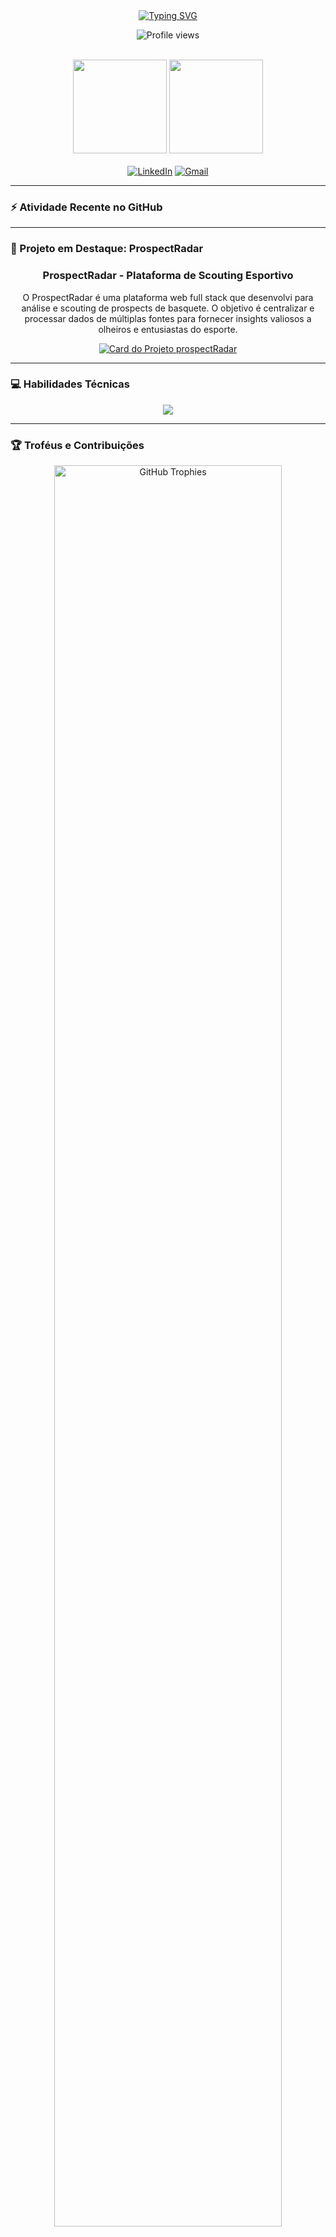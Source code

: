 <div align="center">
  <a href="https://git.io/typing-svg"><img src="https://readme-typing-svg.herokuapp.com?font=Fira+Code&size=30&pause=1000&color=61DAFB&center=true&vCenter=true&width=435&lines=Ol%C3%A1!+Sou+o+Vin%C3%ADcius+Silveira;Desenvolvedor+Full+Stack;Estudante+de+Ci%C3%AAncia+da+Computa%C3%A7%C3%A3o" alt="Typing SVG" /></a>
</div>

<div align="center"> 
  <p>
    <img src="https://komarev.com/ghpvc/?username=vinicius-silveira1&label=PROFILE+VIEWS&color=0e75b6&style=flat" alt="Profile views"/>
  </p>
  <div style="display: inline_block"><br>
    <img align="center" height="150em" src="https://github-readme-stats.vercel.app/api?username=vinicius-silveira1&show_icons=true&theme=dracula&include_all_commits=true&count_private=true"/>
    <img align="center" height="150em" src="https://github-readme-stats.vercel.app/api/top-langs/?username=vinicius-silveira1&layout=compact&langs_count=7&theme=dracula"/>
  </div>
</div>

<div align="center" style="margin-top: 20px;"> 
  <a href="https://linkedin.com/in/viniciusfernandosilveira" target="_blank"><img src="https://img.shields.io/badge/LinkedIn-0077B5?style=for-the-badge&logo=linkedin&logoColor=white" alt="LinkedIn"/></a>
  <a href="mailto:vinifs19@gmail.com" target="_blank"><img src="https://img.shields.io/badge/Gmail-D14836?style=for-the-badge&logo=gmail&logoColor=white" alt="Gmail"/></a>
</div>

---

### ⚡ Atividade Recente no GitHub

---

### 🚀 Projeto em Destaque: ProspectRadar
<div align="center">
  <h3><strong> ProspectRadar - Plataforma de Scouting Esportivo </strong></h3>
  <p>O ProspectRadar é uma plataforma web full stack que desenvolvi para análise e scouting de prospects de basquete. O objetivo é centralizar e processar dados de múltiplas fontes para fornecer insights valiosos a olheiros e entusiastas do esporte.</p>

  <a href="https://github.com/vinicius-silveira1/prospectRadar">
    <img src="https://github-readme-stats.vercel.app/api/pin/?username=vinicius-silveira1&repo=prospectRadar&theme=dracula&bg_color=0d1117&title_color=61dafb&text_color=ffffff&icon_color=61dafb" alt="Card do Projeto prospectRadar"/>
  </a>
</div>

---

### 💻 Habilidades Técnicas
<div align="center">
  <img src="https://skillicons.dev/icons?i=java,spring,nodejs,react,js,html,css,tailwind,postgresql,docker,git,aws,vite" />
</div>

---

### 🏆 Troféus e Contribuições
<div align="center">
  <img width="85%" src="https://github-profile-trophy.vercel.app/?username=vinicius-silveira1&theme=dracula&column=7&no-frame=true&no-bg=true" alt="GitHub Trophies"/>
  <br>
  <img src="https://github.com/vinicius-silveira1/vinicius-silveira1/blob/output/github-contribution-grid-snake.svg" alt="Snake animation"/>
</div>

